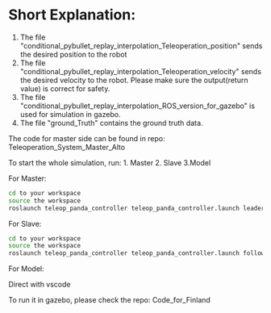 # Short Explanation:
1. The file "conditional_pybullet_replay_interpolation_Teleoperation_position" sends the desired position to the robot
2. The file "conditional_pybullet_replay_interpolation_Teleoperation_velocity" sends the desired velocity to the robot. Please make sure the output(return value) is correct for safety.
3. The file "conditional_pybullet_replay_interpolation_ROS_version_for_gazebo" is used for simulation in gazebo.
4. The file "ground_Truth" contains the ground truth data.
  
The code for master side can be found in repo: Teleoperation_System_Master_Alto

To start the whole simulation, run: 1. Master 2. Slave 3.Model

For Master:
```bash
cd to your workspace
source the workspace
roslaunch teleop_panda_controller teleop_panda_controller.launch leader_ip:=192.168.3.108
```

For Slave:
```bash
cd to your workspace
source the workspace
roslaunch teleop_panda_controller teleop_panda_controller.launch follower_ip:=192.168.3.107
```

For Model:

Direct with vscode

To run it in gazebo, please check the repo: Code_for_Finland
